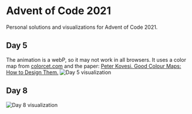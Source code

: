 # Advent of Code 2021
Personal solutions and visualizations for Advent of Code 2021.

## Day 5
The animation is a webP, so it may not work in all browsers. 
It uses a color map from [colorcet.com](https://colorcet.com) and the paper: [Peter Kovesi. Good Colour Maps: How to Design Them.](https://arxiv.org/abs/1509.03700)
![Day 5 visualization](https://github.com/kevinp2000/advent-of-code-2021/blob/main/visualizations/day5_sonar.webp?raw=true)
## Day 8
![Day 8 visualization](https://github.com/kevinp2000/advent-of-code-2021/blob/main/visualizations/day8.svg?raw=true)
